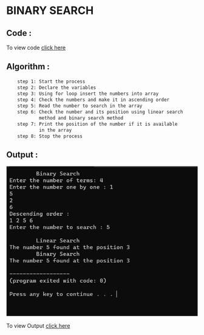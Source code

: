 # BINARY SEARCH

## Code :

To view code [click here](./2_binary_search.cpp)

## Algorithm :

```Algorithm
    step 1: Start the process
    step 2: Declare the variables
    step 3: Using for loop insert the numbers into array
    step 4: Check the numbers and make it in ascending order
    step 5: Read the number to search in the array
    step 6: Check the number and its position using linear search
            method and binary search method
    step 7: Print the position of the number if it is available
            in the array
    step 8: Stop the process
```

## Output :

![image](output.png)

To view Output [click here](./output.png)